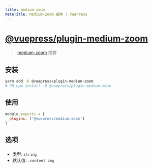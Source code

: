```yaml
---
title: medium-zoom
metaTitle: Medium-Zoom 插件 | VuePress
---
```


# [@vuepress/plugin-medium-zoom](https://github.com/vuejs/vuepress/tree/master/packages/@vuepress/plugin-medium-zoom)

> [medium-zoom](https://github.com/francoischalifour/medium-zoom) 插件

## 安装

```bash
yarn add -D @vuepress/plugin-medium-zoom
# OR npm install -D @vuepress/plugin-medium-zoom
```

## 使用

```javascript
module.exports = {
  plugins: ['@vuepress/medium-zoom'] 
}
```

## 选项

### 

- 类型: `string`
- 默认值: `.content img`
